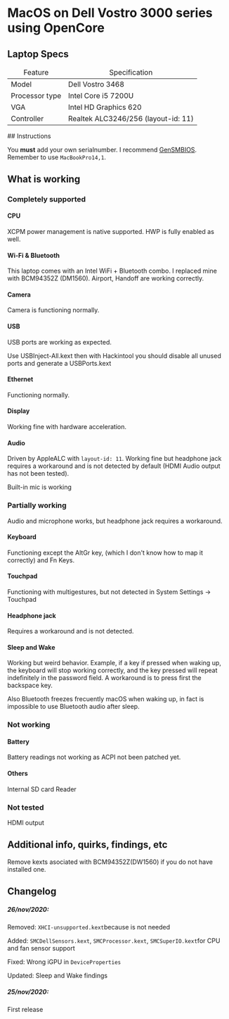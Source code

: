<h1>MacOS on Dell Vostro 3000 series using OpenCore</h1>
<h2>Laptop Specs</h2>
<table>
  <thead>
    <tr>
      <td style="text-align: center">Feature</td>
      <td style="text-align: center">Specification</td>
    </tr>
  </thead>
  <tbody>
    <tr>
      <td>Model</td>
      <td>Dell Vostro 3468</td>
    </tr>
    <tr>
      <td>Processor type</td>
      <td>Intel Core i5 7200U</td>
    </tr>
     <tr>
      <td>VGA</td>
      <td>Intel HD Graphics 620</td>
    </tr>
    <tr>
      <td>Controller</td>
      <td>Realtek ALC3246/256 (layout-id: 11)</td>
    </tr>
    <tr>
    </tr>
  </tbody>
</table>
## Instructions

You **must** add your own serialnumber. I recommend [GenSMBIOS](https://github.com/corpnewt/GenSMBIOS). Remember to use `MacBookPro14,1`. 



## What is working

### Completely supported

#### CPU

XCPM power management is native supported. HWP is fully enabled as well.

#### Wi-Fi & Bluetooth

This laptop comes with an Intel WiFi + Bluetooth combo. I replaced mine with BCM94352Z (DM1560). Airport, Handoff are working correctly.

#### Camera

Camera is functioning normally.

#### USB

USB ports are working as expected.

Use USBInject-All.kext then with Hackintool you should disable all unused ports and generate a USBPorts.kext

#### Ethernet

Functioning normally.

#### Display

Working fine with hardware acceleration.

#### Audio

Driven by AppleALC with `layout-id: 11`. Working fine but headphone jack requires a workaround and is not detected by default (HDMI Audio output has not been tested).

Built-in mic is working

### Partially working

Audio and microphone works, but headphone jack requires a workaround.

#### Keyboard

Functioning except the AltGr key, (which I don't know how to map it correctly) and Fn Keys.

#### Touchpad

Functioning with multigestures, but not detected in System Settings -> Touchpad

#### Headphone jack

Requires a workaround and is not detected.

#### Sleep and Wake

Working but weird behavior. Example, if a key if pressed when waking up, the keyboard will stop working correctly, and the key pressed will repeat indefinitely in the password field. A workaround is to press first the backspace key.

Also Bluetooth freezes frecuently macOS when waking up, in fact is impossible to use Bluetooth audio after sleep.

### Not working

#### Battery

Battery readings not working as ACPI not been patched yet.

#### Others

Internal SD card Reader

### Not tested

HDMI output

## Additional info, quirks, findings, etc 

Remove kexts asociated with BCM94352Z(DW1560) if you do not have installed one.

## Changelog

##### 26/nov/2020: 

Removed: `XHCI-unsupported.kext`because is not needed

Added: `SMCDellSensors.kext`, `SMCProcessor.kext`, `SMCSuperIO.kext`for CPU and fan sensor support

Fixed: Wrong iGPU in `DeviceProperties`

Updated: Sleep and Wake findings

##### 25/nov/2020: 

First release

